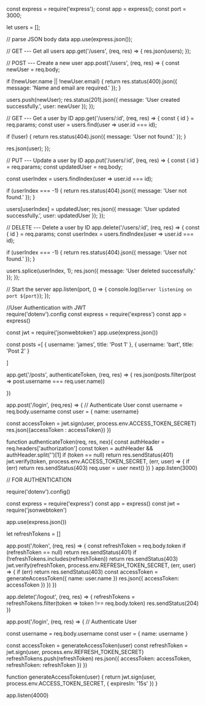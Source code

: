 const express = require('express');
const app = express();
const port = 3000;

let users = [];

// parse JSON body data
app.use(express.json());

// GET  --- Get all users
app.get('/users', (req, res) => {
  res.json(users);
});

// POST --- Create a new user
app.post('/users', (req, res) => {
  const newUser = req.body;

  if (!newUser.name || !newUser.email) {
    return res.status(400).json({ message: 'Name and email are required.' });
  }

  users.push(newUser);
  res.status(201).json({ message: 'User created successfully.', user: newUser });
});

// GET --- Get a user by ID
app.get('/users/:id', (req, res) => {
  const { id } = req.params;
  const user = users.find(user => user.id === id);

  if (!user) {
    return res.status(404).json({ message: 'User not found.' });
  }

  res.json(user);
});

// PUT --- Update a user by ID
app.put('/users/:id', (req, res) => {
  const { id } = req.params;
  const updatedUser = req.body;

  const userIndex = users.findIndex(user => user.id === id);

  if (userIndex === -1) {
    return res.status(404).json({ message: 'User not found.' });
  }

  users[userIndex] = updatedUser;
  res.json({ message: 'User updated successfully.', user: updatedUser });
});

// DELETE --- Delete a user by ID
app.delete('/users/:id', (req, res) => {
  const { id } = req.params;
  const userIndex = users.findIndex(user => user.id === id);

  if (userIndex === -1) {
    return res.status(404).json({ message: 'User not found.' });
  }

  users.splice(userIndex, 1);
  res.json({ message: 'User deleted successfully.' });
});

// Start the server
app.listen(port, () => {
  console.log(`Server listening on port ${port}`);
});

//User Authentication with JWT  
require('dotenv').config
const express = require('express')
const app = express()

const jwt = require('jsonwebtoken')
app.use(express.json())

const posts =[
  {
    username: 'james',
  title: 'Post 1'
  },
  {
    username: 'bart',
  title: 'Post 2'
  }
  
]

app.get('/posts', authenticateToken, (req, res) => {
  res.json(posts.filter(post => post.username === req.user.name))

})

app.post('/login', (req,res) => {
  // Authenticate User
  const username = req.body.username
  const user = { name: username}

  const accessToken = jwt.sign(user, process.env.ACCESS_TOKEN_SECRET)
  res.json({accessToken : accessToken})
})

function authenticateToken(req, res, nex){
  const authHeader = req.headers['authorization']
  const token = authHeader && authHeader.split('')[1]
  if (token == null) 
    return res.sendStatus(401)
  jwt.verify(token, process.env.ACCESS_TOKEN_SECRET, (err, user) => {
    if (err)
      return res.sendStatus(403)
    req.user = user
    next()
  })
}
app.listen(3000)

// FOR AUTHENTICATION

require('dotenv').config()

const express = require('express')
const app = express()
const jwt = require('jsonwebtoken')

app.use(express.json())

let refreshTokens = []

app.post('/token', (req, res) => {
  const refreshToken = req.body.token
  if (refreshToken == null) return res.sendStatus(401)
  if (!refreshTokens.includes(refreshToken)) return res.sendStatus(403)
  jwt.verify(refreshToken, process.env.REFRESH_TOKEN_SECRET, (err, user) => {
    if (err) return res.sendStatus(403)
    const accessToken = generateAccessToken({ name: user.name })
    res.json({ accessToken: accessToken })
  })
})

app.delete('/logout', (req, res) => {
  refreshTokens = refreshTokens.filter(token => token !== req.body.token)
  res.sendStatus(204)
})

app.post('/login', (req, res) => {
  // Authenticate User

  const username = req.body.username
  const user = { name: username }

  const accessToken = generateAccessToken(user)
  const refreshToken = jwt.sign(user, process.env.REFRESH_TOKEN_SECRET)
  refreshTokens.push(refreshToken)
  res.json({ accessToken: accessToken, refreshToken: refreshToken })
})

function generateAccessToken(user) {
  return jwt.sign(user, process.env.ACCESS_TOKEN_SECRET, { expiresIn: '15s' })
}

app.listen(4000)
